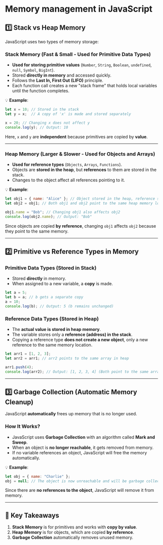 # Memory management in JavaScript 

## **1️⃣ Stack vs Heap Memory**  
JavaScript uses two types of memory storage:  

### **Stack Memory (Fast & Small - Used for Primitive Data Types)**  
- **Used for storing primitive values** (`Number`, `String`, `Boolean`, `undefined`, `null`, `Symbol`, `BigInt`).  
- Stored **directly in memory** and accessed quickly.  
- Follows the **Last In, First Out (LIFO)** principle.  
- Each function call creates a new "stack frame" that holds local variables until the function completes.  

💡 **Example**:  
```js
let x = 10; // Stored in the stack
let y = x;  // A copy of 'x' is made and stored separately

x = 20; // Changing x does not affect y
console.log(y); // Output: 10
```
Here, `x` and `y` are **independent** because primitives are copied by **value**.

---

### **Heap Memory (Larger & Slower - Used for Objects and Arrays)**  
- **Used for reference types** (`Objects`, `Arrays`, `Functions`).  
- Objects are **stored in the heap**, but **references** to them are stored in the stack.  
- Changes to the object affect all references pointing to it.  

💡 **Example**:  
```js
let obj1 = { name: "Alice" }; // Object stored in the heap, reference stored in stack
let obj2 = obj1; // Both obj1 and obj2 point to the same heap memory location

obj1.name = "Bob"; // Changing obj1 also affects obj2
console.log(obj2.name); // Output: "Bob"
```
Since objects are copied **by reference**, changing `obj1` affects `obj2` because they point to the same memory.

---

## **2️⃣ Primitive vs Reference Types in Memory**  
### **Primitive Data Types (Stored in Stack)**
- Stored **directly** in memory.  
- When assigned to a new variable, a **copy** is made.  

```js
let a = 5;
let b = a; // b gets a separate copy
a = 10;
console.log(b); // Output: 5 (b remains unchanged)
```

### **Reference Data Types (Stored in Heap)**
- The **actual value is stored in heap memory**.  
- The variable stores only a **reference (address) in the stack**.  
- Copying a reference type **does not create a new object**, only a new reference to the same memory location.  

```js
let arr1 = [1, 2, 3];
let arr2 = arr1; // arr2 points to the same array in heap

arr1.push(4);
console.log(arr2); // Output: [1, 2, 3, 4] (Both point to the same array)
```

---

## **3️⃣ Garbage Collection (Automatic Memory Cleanup)**  
JavaScript **automatically** frees up memory that is no longer used.  

### **How It Works?**  
- JavaScript uses **Garbage Collection** with an algorithm called **Mark and Sweep**.  
- When an object is **no longer reachable**, it gets removed from memory.  
- If no variable references an object, JavaScript will free the memory automatically.

💡 **Example**:
```js
let obj = { name: "Charlie" };
obj = null; // The object is now unreachable and will be garbage collected
```
Since there are **no references to the object**, JavaScript will remove it from memory.

---

## **📝 Key Takeaways**  
1. **Stack Memory** is for primitives and works with **copy by value**.  
2. **Heap Memory** is for objects, which are copied **by reference**.  
3. **Garbage Collection** automatically removes unused memory.  